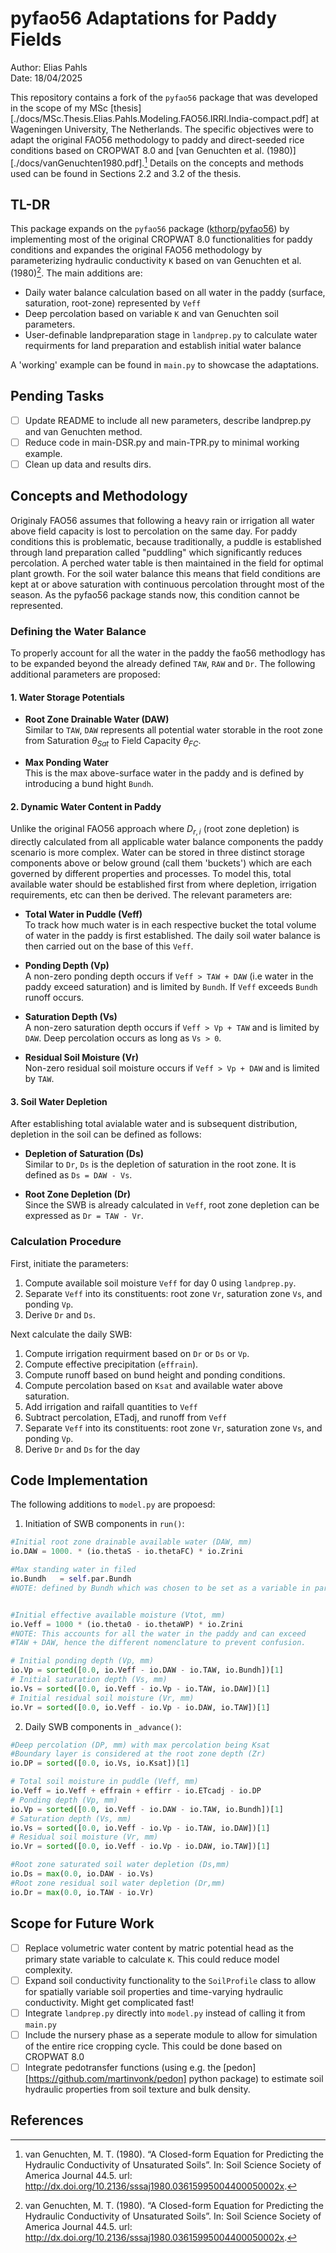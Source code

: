 # pyfao56 Adaptations for Paddy Fields

Author: Elias Pahls\
Date:   18/04/2025

This repository contains a fork of the `pyfao56` package that was developed
in the scope of my MSc [thesis][./docs/MSc.Thesis.Elias.Pahls.Modeling.FAO56.IRRI.India-compact.pdf] at Wageningen University, The Netherlands. The
specific objectives were to adapt the original FAO56 methodology to paddy and
direct-seeded rice conditions based on CROPWAT 8.0 and  [van Genuchten et al. (1980)][./docs/vanGenuchten1980.pdf].[^1] 
Details on the concepts and methods used can be found in Sections 2.2 and 3.2 of
the thesis.

## TL-DR

This package expands on the `pyfao56` package
([kthorp/pyfao56](https://github.com/kthorp/pyfao56)) by implementing most of
the original CROPWAT 8.0 functionalities for paddy conditions and expandes the
original FAO56 methodology by parameterizing hydraulic conductivity `K` based
on van Genuchten et al. (1980)[^1]. The main additions are:

- Daily water balance calculation based on all water in the paddy (surface,
  saturation, root-zone) represented by `Veff`
- Deep percolation based on variable `K` and van Genuchten soil parameters.
- User-definable landpreparation stage in `landprep.py` to calculate water
  requirments for land preparation and establish initial water balance 

A 'working' example can be found in `main.py` to showcase the adaptations.

## Pending Tasks

- [ ] Update README to include all new parameters, describe landprep.py and van
      Genuchten method.
- [ ] Reduce code in main-DSR.py and main-TPR.py to minimal working example.
- [ ] Clean up data and results dirs.

## Concepts and Methodology

Originaly FAO56 assumes that following a heavy rain or irrigation all water
above field capacity is lost to percolation on the same day. For paddy
conditions this is problematic, because traditionally, a puddle is established
through land preparation called "puddling" which significantly reduces
percolation. A perched water table is then maintained in the field for optimal
plant growth. For the soil water balance this means that field conditions are
kept at or above saturation with continuous percolation throught most of the
season. As the pyfao56 package stands now, this condition cannot be represented.

### Defining the Water Balance

To properly account for all the water in the paddy the fao56 methodlogy
has to be expanded beyond the already defined `TAW`, `RAW` and `Dr`. The
following additional parameters are proposed:

#### 1. Water Storage Potentials
- **Root Zone Drainable Water (DAW)**\
  Similar to `TAW`, `DAW` represents all
  potential water storable in the root zone from Saturation $\theta_{Sat}$ to
  Field Capacity $\theta_{FC}$.
 
- **Max Ponding Water** \
  This is the max above-surface water in the paddy and
  is defined by introducing a bund hight `Bundh`.
 
#### 2. Dynamic Water Content in Paddy

Unlike the original FAO56 approach where $D_{r,i}$ (root zone depletion) is
directly calculated from all applicable water balance components the paddy
scenario is more complex. Water can be stored in three distinct storage
components above or below ground (call them 'buckets') which are each governed
by different properties and processes. To model this, total available water
should be established first from where depletion, irrigation requirements, etc
can then be derived. The relevant parameters are:

- **Total Water in Puddle (Veff)**\
  To track how much water is in each respective bucket the total volume of
  water in the paddy is first established. The daily soil water balance is then
  carried out on the base of this `Veff`.
  
- **Ponding Depth (Vp)**\
  A non-zero ponding depth occurs if `Veff > TAW + DAW` (i.e water in the paddy
  exceed saturation) and is limited by `Bundh`. If `Veff` exceeds `Bundh`
  runoff occurs.
  
- **Saturation Depth (Vs)**\
  A non-zero saturation depth occurs if `Veff > Vp + TAW` and is limited by
  `DAW`. Deep percolation occurs as long as `Vs > 0`.
  
- **Residual Soil Moisture (Vr)**\
  Non-zero residual soil moisture occurs if `Veff > Vp + DAW` and is limited by
  `TAW`.

#### 3. Soil Water Depletion

After establishing total avialable water and is subsequent distribution,
depletion in the soil can be defined as follows:

- **Depletion of Saturation (Ds)**\
  Similar to `Dr`, `Ds` is the depletion of saturation in the root zone. It is
  defined as `Ds = DAW - Vs`.
 
- **Root Zone Depletion (Dr)**\
  Since the SWB is already calculated in `Veff`, root zone depletion can be
  expressed as `Dr = TAW - Vr`.

### Calculation Procedure

First, initiate the parameters:

1. Compute available soil moisture `Veff` for day 0 using `landprep.py`.
2. Separate `Veff` into its constituents: root zone `Vr`, saturation zone
  `Vs`, and ponding `Vp`.
3. Derive `Dr` and `Ds`.
 
Next calculate the daily SWB:

1. Compute irrigation requirment based on `Dr` or `Ds` or `Vp`.
2. Compute effective precipitation (`effrain`).
3. Compute runoff based on bund height and ponding conditions.
4. Compute percolation based on `Ksat` and available water above saturation.
5. Add irrigation and raifall quantities to `Veff`
6. Subtract percolation, ETadj, and runoff from `Veff`
7. Separate `Veff` into its constituents: root zone `Vr`, saturation zone
  `Vs`, and ponding `Vp`.
8. Derive `Dr` and `Ds` for the day

## Code Implementation

The following additions to `model.py` are propoesd:

1. Initiation of SWB components in `run()`:
  ```python
  #Initial root zone drainable available water (DAW, mm)
  io.DAW = 1000. * (io.thetaS - io.thetaFC) * io.Zrini

  #Max standing water in filed
  io.Bundh   = self.par.Bundh
  #NOTE: defined by Bundh which was chosen to be set as a variable in parameters.py


  #Initial effective available moisture (Vtot, mm)
  io.Veff = 1000 * (io.theta0 - io.thetaWP) * io.Zrini
  #NOTE: This accounts for all the water in the paddy and can exceed 
  #TAW + DAW, hence the different nomenclature to prevent confusion.

  # Initial ponding depth (Vp, mm)
  io.Vp = sorted([0.0, io.Veff - io.DAW - io.TAW, io.Bundh])[1]
  # Initial saturation depth (Vs, mm)
  io.Vs = sorted([0.0, io.Veff - io.Vp - io.TAW, io.DAW])[1]
  # Initial residual soil moisture (Vr, mm)
  io.Vr = sorted([0.0, io.Veff - io.Vp - io.DAW, io.TAW])[1]
  ```


2. Daily SWB components in `_advance()`:
  ```python
  #Deep percolation (DP, mm) with max percolation being Ksat
  #Boundary layer is considered at the root zone depth (Zr)
  io.DP = sorted([0.0, io.Vs, io.Ksat])[1]

  # Total soil moisture in puddle (Veff, mm)
  io.Veff = io.Veff + effrain + effirr - io.ETcadj - io.DP
  # Ponding depth (Vp, mm)
  io.Vp = sorted([0.0, io.Veff - io.DAW - io.TAW, io.Bundh])[1]
  # Saturation depth (Vs, mm)
  io.Vs = sorted([0.0, io.Veff - io.Vp - io.TAW, io.DAW])[1]
  # Residual soil moisture (Vr, mm)
  io.Vr = sorted([0.0, io.Veff - io.Vp - io.DAW, io.TAW])[1]

  #Root zone saturated soil water depletion (Ds,mm)
  io.Ds = max(0.0, io.DAW - io.Vs)
  #Root zone residual soil water depletion (Dr,mm)
  io.Dr = max(0.0, io.TAW - io.Vr)
  ```

## Scope for Future Work 

- [ ] Replace volumetric water content by matric potential head as the primary
      state variable to calculate `K`. This could reduce model complexity.
- [ ] Expand soil conductivity functionality to the `SoilProfile` class to allow
      for spatially variable soil properties and time-varying hydraulic
      conductivity. Might get complicated fast!
- [ ] Integrate `landprep.py` directly into `model.py` instead of calling it
      from `main.py`
- [ ] Include the nursery phase as a seperate module to allow for simulation of
      the entire rice cropping cycle. This could be done based on CROPWAT 8.0
- [ ] Integrate pedotransfer functions (using e.g. the
      [pedon][https://github.com/martinvonk/pedon] python package) to estimate
      soil hydraulic properties from soil texture and bulk density.

## References

[^1]: van Genuchten, M. T. (1980). “A Closed-form Equation for Predicting the Hydraulic
Conductivity of Unsaturated Soils”. In: Soil Science Society of America Journal
44.5. url: http://dx.doi.org/10.2136/sssaj1980.03615995004400050002x.
